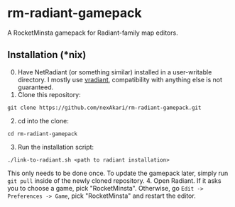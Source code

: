 # rm-radiant-gamepack
A RocketMinsta gamepack for Radiant-family map editors.

## Installation (*nix)

0. Have NetRadiant (or something similar) installed in a user-writable directory. I mostly use [vradiant](http://projects.gamebuf.com/Vecxis/vradiant), compatibility with anything else is not guaranteed.
1. Clone this repository:  
  ```
  git clone https://github.com/nexAkari/rm-radiant-gamepack.git
  ```
2. cd into the clone:  
  ```
  cd rm-radiant-gamepack
  ```
3. Run the installation script:  
  ```
  ./link-to-radiant.sh <path to radiant installation>
  ```  
  This only needs to be done once. To update the gamepack later, simply run ```git pull``` inside of the newly cloned repository.
4. Open Radiant. If it asks you to choose a game, pick "RocketMinsta". Otherwise, go ```Edit -> Preferences -> Game```, pick "RocketMinsta" and restart the editor.
